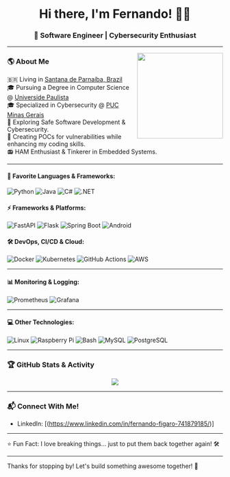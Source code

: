 <h1 align="center">Hi there, I'm Fernando! 👨‍💻</h1>
<h3 align="center">🚀 Software Engineer | Cybersecurity Enthusiast </h3>

---

<img align='right' src='https://user-images.githubusercontent.com/5713670/87202985-820dcb80-c2b6-11ea-9f56-7ec461c497c3.gif' width='200px'>

### 🌎 About Me
🇧🇷 Living in [Santana de Parnaíba, Brazil](https://www.google.com/maps/place/Santana+de+Parna%C3%ADba+-+Polvilho,+Santana+de+Parna%C3%ADba+-+SP/)</br>
🎓 Pursuing a Degree in Computer Science @ [Universide Paulista](https://unip.br/)</br>
🎓 Specialized in Cybersecurity @ [PUC Minas Gerais](https://www.pucminas.br/destaques/Paginas/default.aspx)</br>
🌱 Exploring Safe Software Development & Cybersecurity.</br>
🔭 Creating POCs for vulnerabilities while enhancing my coding skills.</br>
📻 HAM Enthusiast & Tinkerer in Embedded Systems.

---

#### 🌟 Favorite Languages & Frameworks:
![Python](https://img.shields.io/badge/Python-3670A0.svg?style=for-the-badge&logo=python&logoColor=white)
![Java](https://img.shields.io/badge/Java-%23ED8B00.svg?style=for-the-badge&logo=java&logoColor=white)
![C#](https://img.shields.io/badge/C%23-239120.svg?style=for-the-badge&logo=c-sharp&logoColor=white)
![.NET](https://img.shields.io/badge/.NET-512BD4.svg?style=for-the-badge&logo=dotnet&logoColor=white)

#### ⚡ Frameworks & Platforms:
![FastAPI](https://img.shields.io/badge/FastAPI-009688.svg?style=for-the-badge&logo=fastapi&logoColor=white)
![Flask](https://img.shields.io/badge/Flask-000000.svg?style=for-the-badge&logo=flask&logoColor=white)
![Spring Boot](https://img.shields.io/badge/Spring_Boot-6DB33F.svg?style=for-the-badge&logo=spring-boot&logoColor=white)
![Android](https://img.shields.io/badge/Android_Studio-3DDC84.svg?style=for-the-badge&logo=android-studio&logoColor=white)

#### 🛠 DevOps, CI/CD & Cloud:
![Docker](https://img.shields.io/badge/Docker-2496ED.svg?style=for-the-badge&logo=docker&logoColor=white)
![Kubernetes](https://img.shields.io/badge/Kubernetes-326CE5.svg?style=for-the-badge&logo=kubernetes&logoColor=white)
![GitHub Actions](https://img.shields.io/badge/GitHub_Actions-2088FF.svg?style=for-the-badge&logo=github-actions&logoColor=white)
![AWS](https://img.shields.io/badge/AWS-232F3E.svg?style=for-the-badge&logo=amazon-aws&logoColor=white)

---

#### 📊 Monitoring & Logging:
![Prometheus](https://img.shields.io/badge/Prometheus-E6522C.svg?style=for-the-badge&logo=prometheus&logoColor=white)
![Grafana](https://img.shields.io/badge/Grafana-F46800.svg?style=for-the-badge&logo=grafana&logoColor=white)

---

#### 💻 Other Technologies:
![Linux](https://img.shields.io/badge/Linux-FCC624.svg?style=for-the-badge&logo=linux&logoColor=black)
![Raspberry Pi](https://img.shields.io/badge/RaspberryPi-C51A4A.svg?style=for-the-badge&logo=raspberry-pi&logoColor=white)
![Bash](https://img.shields.io/badge/Bash-4EAA25.svg?style=for-the-badge&logo=gnu-bash&logoColor=white)
![MySQL](https://img.shields.io/badge/MySQL-4479A1.svg?style=for-the-badge&logo=mysql&logoColor=white)
![PostgreSQL](https://img.shields.io/badge/PostgreSQL-336791.svg?style=for-the-badge&logo=postgresql&logoColor=white)

---

### 🏆 GitHub Stats & Activity
<div align="center">
  <img src="https://github-readme-streak-stats.herokuapp.com/?user=fernando-olv&theme=tokyonight"/>
  </br>
</div>

---

### 📬 Connect With Me!
- LinkedIn: [(https://www.linkedin.com/in/fernando-figaro-741879185/)]

---

⭐ Fun Fact: I love breaking things... just to put them back together again! 🛠️

---

Thanks for stopping by! Let's build something awesome together! 🚀
